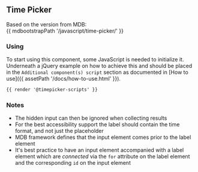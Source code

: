 ## Time Picker

Based on the version from MDB:<br>
{{ mdbootstrapPath '/javascript/time-picker/' }}

### Using

To start using this component, some JavaScript is needed to initialize it.<br>
Underneath a jQuery example on how to achieve this and should be placed in the `Additional component(s) script` section as documented in [How to use]({{ assetPath '/docs/how-to-use.html' }}).

```html
{{ render '@timepicker-scripts' }}
```

### Notes

* The hidden input can then be ignored when collecting results
* For the best accessibility support the label should contain the time format, and not just the placeholder
* MDB framework defines that the input element comes prior to the label element
* It's best practice to have an input element accompanied with a label element which are *connected* via the `for` attribute on the label element and the corresponding `id` on the input element
